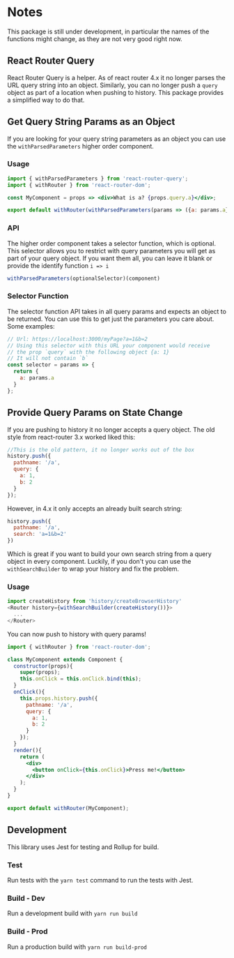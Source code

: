 # Notes

This package is still under development, in particular the names of the functions might change, as they are not very good right now.

## React Router Query

React Router Query is a helper. As of react router 4.x it no longer parses the URL query string into an object. Similarly, you can no longer push a `query` object as part of a location when pushing to history. This package provides a simplified way to do that.

## Get Query String Params as an Object

If you are looking for your query string parameters as an object you can use the `withParsedParameters` higher order component.

### Usage
```jsx
import { withParsedParameters } from 'react-router-query';
import { withRouter } from 'react-router-dom';

const MyComponent = props => <div>What is a? {props.query.a}</div>;

export default withRouter(withParsedParameters(params => ({a: params.a}))(MyComponent));
```

### API

The higher order component takes a selector function, which is optional. This selector allows you to restrict with query parameters you will get as part of your query object. If you want them all, you can leave it blank or provide the identify function `i => i`

```js
withParsedParameters(optionalSelector)(component)
```

### Selector Function

The selector function API takes in all query params and expects an object to be returned. You can use this to get just the parameters you care about. Some examples:

```js
// Url: https://localhost:3000/myPage?a=1&b=2
// Using this selector with this URL your component would receive
// the prop `query` with the following object {a: 1}
// It will not contain `b`
const selector = params => {
  return {
    a: params.a
  }
};
```

## Provide Query Params on State Change

If you are pushing to history it no longer accepts a query object. The old style from react-router 3.x worked liked this:

```js
//This is the old pattern, it no longer works out of the box
history.push({
  pathname: '/a',
  query: {
    a: 1,
    b: 2
  }
});
```

However, in 4.x it only accepts an already built search string:
```js
history.push({
  pathname: '/a',
  search: 'a=1&b=2'
})
```

Which is great if you want to build your own search string from a query object in every component. Luckily, if you don't you can use the `withSearchBuilder` to wrap your history and fix the problem.

### Usage
```js
import createHistory from 'history/createBrowserHistory'
<Router history={withSearchBuilder(createHistory())}>
  ...
</Router>
```

You can now push to history with query params!
```jsx
import { withRouter } from 'react-router-dom';

class MyComponent extends Component {
  constructor(props){
    super(props);
    this.onClick = this.onClick.bind(this);
  }
  onClick(){
    this.props.history.push({
      pathname: '/a',
      query: {
        a: 1,
        b: 2
      }
    });
  }
  render(){
    return (
      <div>
        <button onClick={this.onClick}>Press me!</button>
      </div>
    );
  }
}

export default withRouter(MyComponent);
```

## Development

This library uses Jest for testing and Rollup for build.

### Test

Run tests with the `yarn test` command to run the tests with Jest.

### Build - Dev

Run a development build with `yarn run build`

### Build - Prod

Run a production build with `yarn run build-prod`
